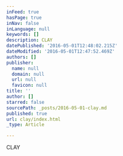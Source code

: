 ```yaml
---
inFeed: true
hasPage: true
inNav: false
inLanguage: null
keywords: []
description: CLAY
datePublished: '2016-05-01T12:48:02.215Z'
dateModified: '2016-05-01T12:47:52.469Z'
authors: []
publisher:
  name: null
  domain: null
  url: null
  favicon: null
title: ''
author: []
starred: false
sourcePath: _posts/2016-05-01-clay.md
published: true
url: clay/index.html
_type: Article

---
```

CLAY
